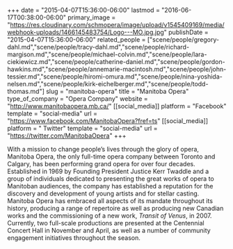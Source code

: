 +++
date = "2015-04-07T15:36:00-06:00"
lastmod = "2016-06-17T00:38:00-06:00"
primary_image = "https://res.cloudinary.com/schmopera/image/upload/v1545409169/media/webhook-uploads/1466145483754/Logo---MO.jpg.jpg"
publishDate = "2015-04-07T15:36:00-06:00"
related_people = ["scene/people/gregory-dahl.md","scene/people/tracy-dahl.md","scene/people/richard-margison.md","scene/people/michael-colvin.md","scene/people/lara-ciekiewicz.md","scene/people/catherine-daniel.md","scene/people/gordon-hawkins.md","scene/people/annemarie-macintosh.md","scene/people/john-tessier.md","scene/people/hiromi-omura.md","scene/people/nina-yoshida-nelsen.md","scene/people/kirk-eichelberger.md","scene/people/todd-thomas.md"]
slug = "manitoba-opera"
title = "Manitoba Opera"
type_of_company = "Opera Company"
website = "http://www.manitobaopera.mb.ca/"
[[social_media]]
platform = "Facebook"
template = "social-media"
url = "https://www.facebook.com/ManitobaOpera?fref=ts"
[[social_media]]
platform = " Twitter"
template = "social-media"
url = "https://twitter.com/ManitobaOpera"
+++

With a mission to change people’s lives through the glory of opera, Manitoba Opera, the only full-time opera company between Toronto and Calgary, has been performing grand opera for over four decades. Established in 1969 by Founding President Justice Kerr Twaddle and a group of individuals dedicated to presenting the great works of opera to Manitoban audiences, the company has established a reputation for the discovery and development of young artists and for stellar casting.  Manitoba Opera has embraced all aspects of its mandate throughout its history, producing a range of repertoire as well as producing new Canadian works and the commissioning of a new work, *Transit of Venus*, in 2007. Currently, two full-scale productions are presented at the Centennial Concert Hall in November and April, as well as a number of community engagement initiatives throughout the season.
